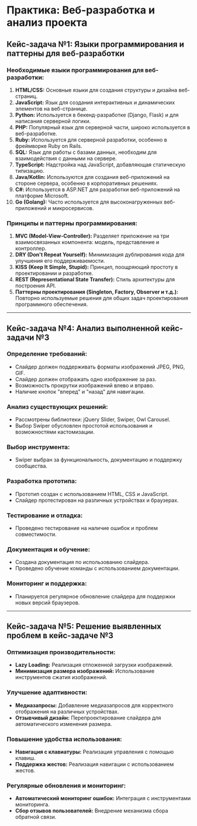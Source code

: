 
# Практика: Веб-разработка и анализ проекта

## Кейс-задача №1: Языки программирования и паттерны для веб-разработки

### Необходимые языки программирования для веб-разработки:

1. **HTML/CSS:** Основные языки для создания структуры и дизайна веб-страниц.
2. **JavaScript:** Язык для создания интерактивных и динамических элементов на веб-странице.
3. **Python:** Используется в бекенд-разработке (Django, Flask) и для написания серверной логики.
4. **PHP:** Популярный язык для серверной части, широко используется в веб-разработке.
5. **Ruby:** Используется для серверной разработки, особенно в фреймворке Ruby on Rails.
6. **SQL:** Язык для работы с базами данных, необходим для взаимодействия с данными на сервере.
7. **TypeScript:** Надстройка над JavaScript, добавляющая статическую типизацию.
8. **Java/Kotlin:** Используются для создания веб-приложений на стороне сервера, особенно в корпоративных решениях.
9. **C#:** Используется в ASP.NET для разработки веб-приложений на платформе Microsoft.
10. **Go (Golang):** Часто используется для высоконагруженных веб-приложений и микросервисов.

### Принципы и паттерны программирования:

1. **MVC (Model-View-Controller):** Разделяет приложение на три взаимосвязанных компонента: модель, представление и контроллер.
2. **DRY (Don't Repeat Yourself):** Минимизация дублирования кода для улучшения его поддерживаемости.
3. **KISS (Keep It Simple, Stupid):** Принцип, поощряющий простоту в проектировании и разработке.
4. **REST (Representational State Transfer):** Стиль архитектуры для построения API.
5. **Паттерны проектирования (Singleton, Factory, Observer и т.д.):** Повторно используемые решения для общих задач проектирования программного обеспечения.

---

## Кейс-задача №4: Анализ выполненной кейс-задачи №3

### Определение требований:
- Слайдер должен поддерживать форматы изображений JPEG, PNG, GIF.
- Слайдер должен отображать одно изображение за раз.
- Возможность прокрутки изображений влево и вправо.
- Наличие кнопок "вперед" и "назад" для навигации.

### Анализ существующих решений:
- Рассмотрены библиотеки: jQuery Slider, Swiper, Owl Carousel.
- Выбор Swiper обусловлен простотой использования и возможностями кастомизации.

### Выбор инструмента:
- Swiper выбран за функциональность, документацию и поддержку сообщества.

### Разработка прототипа:
- Прототип создан с использованием HTML, CSS и JavaScript.
- Слайдер протестирован на различных устройствах и браузерах.

### Тестирование и отладка:
- Проведено тестирование на наличие ошибок и проблем совместимости.

### Документация и обучение:
- Создана документация по использованию слайдера.
- Проведено обучение команды с использованием документации.

### Мониторинг и поддержка:
- Планируется регулярное обновление слайдера для поддержки новых версий браузеров.

---

## Кейс-задача №5: Решение выявленных проблем в кейс-задаче №3

### Оптимизация производительности:
- **Lazy Loading:** Реализация отложенной загрузки изображений.
- **Минимизация размера изображений:** Использование инструментов сжатия изображений.

### Улучшение адаптивности:
- **Медиазапросы:** Добавление медиазапросов для корректного отображения на различных устройствах.
- **Отзывчивый дизайн:** Перепроектирование слайдера для автоматического изменения размера.

### Повышение удобства использования:
- **Навигация с клавиатуры:** Реализация управления с помощью клавиш.
- **Поддержка жестов:** Реализация навигации с использованием жестов.

### Регулярные обновления и мониторинг:
- **Автоматический мониторинг ошибок:** Интеграция с инструментами мониторинга.
- **Сбор отзывов пользователей:** Внедрение механизма сбора обратной связи.

